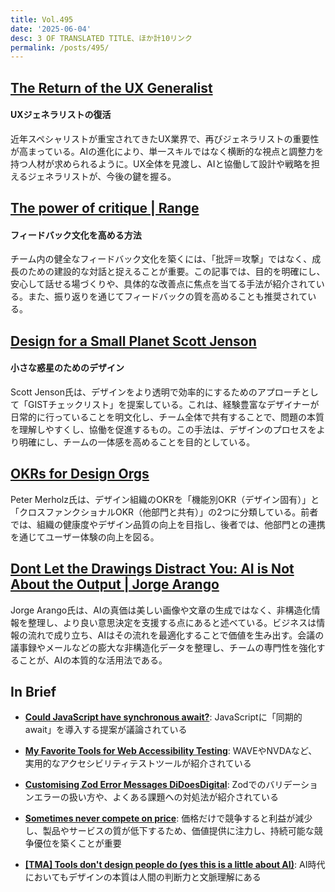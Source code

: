 ```yaml
---
title: Vol.495
date: '2025-06-04'
desc: 3 OF TRANSLATED TITLE、ほか計10リンク
permalink: /posts/495/
---
```



## [The Return of the UX Generalist](https://www.nngroup.com/articles/return-ux-generalist/)
#### UXジェネラリストの復活

近年スペシャリストが重宝されてきたUX業界で、再びジェネラリストの重要性が高まっている。AIの進化により、単一スキルではなく横断的な視点と調整力を持つ人材が求められるように。UX全体を見渡し、AIと協働して設計や戦略を担えるジェネラリストが、今後の鍵を握る。


## [The power of critique | Range](https://www.range.co/blog/the-power-of-critique-how-to-improve-feedback-on-your-team)
#### フィードバック文化を高める方法

チーム内の健全なフィードバック文化を築くには、「批評＝攻撃」ではなく、成長のための建設的な対話と捉えることが重要。この記事では、目的を明確にし、安心して話せる場づくりや、具体的な改善点に焦点を当てる手法が紹介されている。また、振り返りを通じてフィードバックの質を高めることも推奨されている。


## [Design for a Small Planet  Scott Jenson](https://jenson.org/smallplanet/)
#### 小さな惑星のためのデザイン

Scott Jenson氏は、デザインをより透明で効率的にするためのアプローチとして「GISTチェックリスト」を提案している。これは、経験豊富なデザイナーが日常的に行っていることを明文化し、チーム全体で共有することで、問題の本質を理解しやすくし、協働を促進するもの。この手法は、デザインのプロセスをより明確にし、チームの一体感を高めることを目的としている。


## [OKRs for Design Orgs](https://www.petermerholz.com/blog/okrs-for-design-orgs/)

Peter Merholz氏は、デザイン組織のOKRを「機能別OKR（デザイン固有）」と「クロスファンクショナルOKR（他部門と共有）」の2つに分類している。前者では、組織の健康度やデザイン品質の向上を目指し、後者では、他部門との連携を通じてユーザー体験の向上を図る。



## [Dont Let the Drawings Distract You: AI is Not About the Output | Jorge Arango](https://jarango.com/2025/04/01/dont-let-the-drawings-distract-you-ai-is-not-about-the-output/)

Jorge Arango氏は、AIの真価は美しい画像や文章の生成ではなく、非構造化情報を整理し、より良い意思決定を支援する点にあると述べている。ビジネスは情報の流れで成り立ち、AIはその流れを最適化することで価値を生み出す。会議の議事録やメールなどの膨大な非構造化データを整理し、チームの専門性を強化することが、AIの本質的な活用法である。


## In Brief

- **[Could JavaScript have synchronous await?](https://3ality.com/2025/03/sync-await.html)**: JavaScriptに「同期的await」を導入する提案が議論されている

- **[My Favorite Tools for Web Accessibility Testing](https://www.oidaisdes.org/accessibility-testing-tools.en/)**: WAVEやNVDAなど、実用的なアクセシビリティテストツールが紹介されている


- **[Customising Zod Error Messages  DiDoesDigital](https://didoesdigital.com/blog/zod-errors-and-issues/)**: Zodでのバリデーションエラーの扱い方や、よくある課題への対処法が紹介されている

- **[Sometimes never compete on price](https://longform.asmartbear.com/never-compete-on-price/)**: 価格だけで競争すると利益が減少し、製品やサービスの質が低下するため、価値提供に注力し、持続可能な競争優位を築くことが重要

- **[[TMA] Tools don't design people do (yes this is a little about AI)](https://www.petermerholz.com/tma-tools-dont-design-people-do-yes-this-is-a-little-about-ai/)**: AI時代においてもデザインの本質は人間の判断力と文脈理解にある
